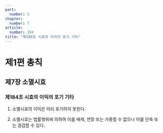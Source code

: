 ```yaml
---
part:
  number: 1
chapter:
  number: 7
article:
  number: 184
title: "제184조 시효의 이익의 포기 기타"
---
```


# 제1편 총칙

## 제7장 소멸시효

### 제184조 시효의 이익의 포기 기타

1. 소멸시효의 이익은 미리 포기하지 못한다.

2. 소멸시효는 법률행위에 의하여 이를 배제, 연장 또는 가중할 수 없으나 이를 단축 또는 경감할 수 있다.
